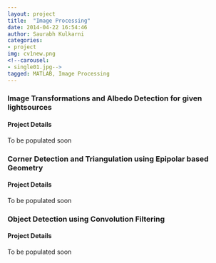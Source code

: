 ```yaml
---
layout: project
title:  "Image Processing"
date: 2014-04-22 16:54:46
author: Saurabh Kulkarni
categories:
- project
img: cv1new.png
<!--carousel:
- single01.jpg-->
tagged: MATLAB, Image Processing
---
```

### Image Transformations and Albedo Detection for given lightsources
#### Project Details
To be populated soon

### Corner Detection and Triangulation using Epipolar based Geometry 
#### Project Details
To be populated soon

### Object Detection using Convolution Filtering 
#### Project Details
To be populated soon